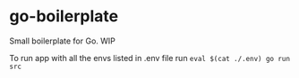 # go-boilerplate
Small boilerplate for Go. WIP


To run app with all the envs listed in .env file run
```eval $(cat ./.env) go run src```